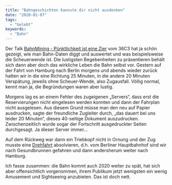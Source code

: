 ```yaml
---
title: "Bahngeschichten kannste dir nicht ausdenken"
date: "2020-01-07"
tags:
  - "Gelebt"
keywords:
  - "Bahn"
---
```


Der Talk [BahnMining - Pünktlichkeit ist eine Zier](https://media.ccc.de/v/36c3-10652-bahnmining_-_punktlichkeit_ist_eine_zier) vom 36C3 hat ja schön gezeigt, wie man Bahn-Daten diggt und auswertet und was beispielsweise die Scheuerwende ist. Die lustigsten Begebenheiten zu präsentieren behält sich dann aber doch das wirkliche Leben die Bahn selbst vor. Gestern auf der Fahrt von Hamburg nach Berlin morgens und abends wieder zurück hatten wir in die eine Richtung 25 Minuten, in die andere 20 Minuten Verspätung, jeweils ohne Scheuer-Wende, also Zugausfall. Völlig normal, kennt man ja, die Begründungen waren aber lustig.

Morgens lag es an einem Fehler des zugeigenen „Servers“, dass erst die Reservierungen nicht eingelesen werden konnten und dann der Fahrplan nicht ausgelesen. Aus diesem Grund müsse man den neu auf Papier ausdrucken, sagte der freundliche Zugleiter durch, „das dauert bei uns leider 20 Minuten“, dieses 40-seitige Dokument auszudrucken. Zwischenzeitlich wurde sogar der Fortschritt ausgedruckter Seiten durchgesagt. Ja dieser Server immer…

Auf dem Rückweg war dann ein Triebkopf nicht in Ornung und der Zug musste eine [Drehfahrt](https://youtu.be/hP5tBOFG2Ho) absolvieren, d.h. vom Berliner Hauptbahnhof sind wir nach Gesundbrunnen gefahren und dann andersherum weiter nach Hamburg.

Ich fasse zusammen: die Bahn kommt auch 2020 weiter zu spät, hat sich aber offensichtlich vorgenommen, ihrem Publikum jetzt wenigsten ein wenig Amusement und Sightseeing anzubieten. Das ist doch nett.
